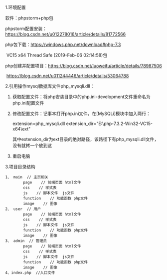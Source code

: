 1.环境配置

软件：phpstorm+php包

phpstorm配置安装：https://blog.csdn.net/u012278016/article/details/81772566

php包下载：https://windows.php.net/download#php-7.3  

​		VC15 x64 Thread Safe (2019-Feb-06 02:14:58)包

php创建并配置项目：https://blog.csdn.net/luoweifu/article/details/78987506

​				https://blog.csdn.net/u011244446/article/details/53064788

2.引用操作mysql数据库文件php_mysqli.dll：

1. 获取配置文件：将php安装目录中的php.ini-development文件重命名为php.ini配置文件

2. 修改配置文件：记事本打开php.ini文件，在[MySQLi]模块中加入两行：

   extension=php_mysqli.dll
   extension_dir="E:\php-7.3.2-Win32-VC15-x64\ext"

   其中extension_dir为ext目录的绝对路径，该路径下有php_mysqli.dll文件，没有就拷一个放到这

3. 重启电脑

3.项目目录结构

```
1、 main  // 主页相关
    	page	// 前端页面 html文件
    	css    // 样式表
    	js    // 脚本文件  js文件
    	function    // 功能函数 php文件
    	image    // 图像
2、 user  // 用户
    	page	// 前端页面 html文件
    	css    // 样式表
    	js    // 脚本文件  js文件
    	function    // 功能函数 php文件
    	image    // 图像
3、 admin  // 管理员
    	page	// 前端页面 html文件
    	css    // 样式表
    	js    // 脚本文件  js文件
    	function    // 功能函数 php文件
    	image    // 图像
4、index.php  //入口文件
```

